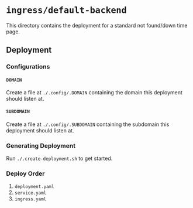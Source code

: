 # `ingress/default-backend`
This directory contains the deployment for a standard not found/down time page.

## Deployment
### Configurations
#### `DOMAIN`
Create a file at `./.config/.DOMAIN` containing the domain this deployment should listen at.

#### `SUBDOMAIN`
Create a file at `./.config/.SUBDOMAIN` containing the subdomain this deployment should listen at.

### Generating Deployment
Run `./.create-deployment.sh` to get started.

### Deploy Order
1. `deployment.yaml`
2. `service.yaml`
3. `ingress.yaml`